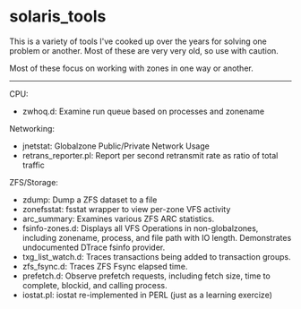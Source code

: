 solaris_tools
=============

This is a variety of tools I've cooked up over the years for solving one problem or another.  Most of these are very very old, so use with caution.

Most of these focus on working with zones in one way or another.

----

CPU:

* zwhoq.d: Examine run queue based on processes and zonename 

Networking:

* jnetstat: Globalzone Public/Private Network Usage
* retrans_reporter.pl: 	Report per second retransmit rate as ratio of total traffic 

ZFS/Storage:

* zdump: Dump a ZFS dataset to a file 
* zonefsstat: fsstat wrapper to view per-zone VFS activity
* arc_summary: Examines various ZFS ARC statistics.
* fsinfo-zones.d: Displays all VFS Operations in non-globalzones, including zonename, process, and file path with IO length. Demonstrates undocumented DTrace fsinfo provider. 
* txg_list_watch.d: Traces transactions being added to transaction groups.
* zfs_fsync.d: Traces ZFS Fsync elapsed time. 
* prefetch.d: Observe prefetch requests, including fetch size, time to complete, blockid, and calling process. 
* iostat.pl: iostat re-implemented in PERL  (just as a learning exercize)
